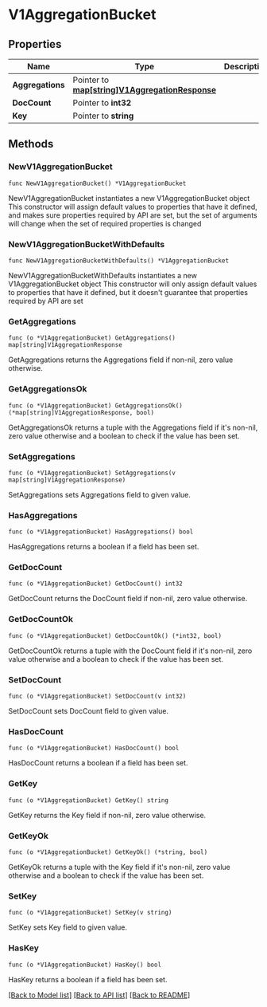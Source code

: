 # V1AggregationBucket

## Properties

Name | Type | Description | Notes
------------ | ------------- | ------------- | -------------
**Aggregations** | Pointer to [**map[string]V1AggregationResponse**](V1AggregationResponse.md) |  | [optional] 
**DocCount** | Pointer to **int32** |  | [optional] 
**Key** | Pointer to **string** |  | [optional] 

## Methods

### NewV1AggregationBucket

`func NewV1AggregationBucket() *V1AggregationBucket`

NewV1AggregationBucket instantiates a new V1AggregationBucket object
This constructor will assign default values to properties that have it defined,
and makes sure properties required by API are set, but the set of arguments
will change when the set of required properties is changed

### NewV1AggregationBucketWithDefaults

`func NewV1AggregationBucketWithDefaults() *V1AggregationBucket`

NewV1AggregationBucketWithDefaults instantiates a new V1AggregationBucket object
This constructor will only assign default values to properties that have it defined,
but it doesn't guarantee that properties required by API are set

### GetAggregations

`func (o *V1AggregationBucket) GetAggregations() map[string]V1AggregationResponse`

GetAggregations returns the Aggregations field if non-nil, zero value otherwise.

### GetAggregationsOk

`func (o *V1AggregationBucket) GetAggregationsOk() (*map[string]V1AggregationResponse, bool)`

GetAggregationsOk returns a tuple with the Aggregations field if it's non-nil, zero value otherwise
and a boolean to check if the value has been set.

### SetAggregations

`func (o *V1AggregationBucket) SetAggregations(v map[string]V1AggregationResponse)`

SetAggregations sets Aggregations field to given value.

### HasAggregations

`func (o *V1AggregationBucket) HasAggregations() bool`

HasAggregations returns a boolean if a field has been set.

### GetDocCount

`func (o *V1AggregationBucket) GetDocCount() int32`

GetDocCount returns the DocCount field if non-nil, zero value otherwise.

### GetDocCountOk

`func (o *V1AggregationBucket) GetDocCountOk() (*int32, bool)`

GetDocCountOk returns a tuple with the DocCount field if it's non-nil, zero value otherwise
and a boolean to check if the value has been set.

### SetDocCount

`func (o *V1AggregationBucket) SetDocCount(v int32)`

SetDocCount sets DocCount field to given value.

### HasDocCount

`func (o *V1AggregationBucket) HasDocCount() bool`

HasDocCount returns a boolean if a field has been set.

### GetKey

`func (o *V1AggregationBucket) GetKey() string`

GetKey returns the Key field if non-nil, zero value otherwise.

### GetKeyOk

`func (o *V1AggregationBucket) GetKeyOk() (*string, bool)`

GetKeyOk returns a tuple with the Key field if it's non-nil, zero value otherwise
and a boolean to check if the value has been set.

### SetKey

`func (o *V1AggregationBucket) SetKey(v string)`

SetKey sets Key field to given value.

### HasKey

`func (o *V1AggregationBucket) HasKey() bool`

HasKey returns a boolean if a field has been set.


[[Back to Model list]](../README.md#documentation-for-models) [[Back to API list]](../README.md#documentation-for-api-endpoints) [[Back to README]](../README.md)


